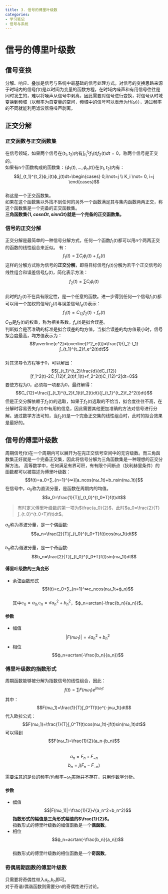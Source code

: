 ```yaml
---
title: 3. 信号的傅里叶级数  
categories: 
- 学习笔记
- 信号与系统
---
```

# 信号的傅里叶级数  
## 信号变换
分解、响应、叠加是信号与系统中最基础的信号处理方式。对信号的变换思路来源于时域内的信号$f(t)$是以时间为变量的函数方程，在时域内噪声和有用信号往往是同时发生的，难以将噪声从信号中剥离，因此需要对信号进行变换，将信号从时域变换到频域（以频率为自变量的空间，频域中的信号可以表示为$H(ω)$），通过频率的不同就能利用滤波器将噪声剥离。  
## 正交分解   
### 正交函数与正交函数集  
在信号领域，如果两个信号在$(t_1,t_2)$内有$∫_{t_1}^{t_2}f_1(t)f_2(t)dt=0$，称两个信号是正交的。  
如果有n个函数构成的函数集：$\{ϕ_1(t),...,ϕ_n(t)\}$在$(t_1,t_2)$内有：  
$$∫_{t_1}^{t_2}ϕ_i(t)ϕ_j(t)dt=\begin{cases}
  0,i\not=j \\ K_i \not= 0, i=j
\end{cases}$$  
称这是一个正交函数集。  
如果在这个函数集以外找不到任何的另外一个函数满足其与集内函数两两正交，称这个函数集是一个完备的正交函数集。  
**三角函数集$\{1,cosnΩt,sinnΩt\}$就是一个完备的正交函数集。**
### 信号的正交分解
正交分解是最简单的一种信号分解方式，任何一个函数$f_1(t)$都可以用$n$个两两正交的函数的线性组合来近似。 有：  
$$f_1(t)=∑C_iϕ_i(t)+f_e(t)$$
这样的分解方式称为信号的**正交分解**，即将目标信号$f_1(t)$分解为若干个正交信号的线性组合和误差信号$f_e(t)$，简化表示方法：    
$$f_2(t)=∑C_iϕ_i(t)$$  
此时的$f_2(t)$不在具有限定性，是一个任意的函数。进一步得到任何一个信号$f_1(t)$都可以用一个加权的信号$f_2(t)$与误差信号$f_e(t)$表示：  
$$f_1(t)=C_{12}f_2(t)+f_e(t)$$
$C_{12}$是$f_2(t)$的权重，称为相关系数。$f_e(t)$是拟合误差。  
判断拟合是否准确的标准是拟合误差的均方值，当拟合误差的均方值最小时，信号拟合度最高，均方值表示为：  
$$\overline{ɛ^2}=\overline{f^2_e(t)}=\frac{1}{t_2-t_1}∫_{t_1}^{t_2}f_e^2(t)dt$$  
对其求导令方程等于0，可以解出：  
$$∫_{t_1}^{t_2}\frac{d}{dC_{12}}[f_1^2(t)-2C_{12}f_2(t)f_1(t)+f_2^2(t)C_{12}^2]dt=0$$ 
要使方程为0，必须每一项都为0，最终解得：  
$$C_{12}=\frac{∫_{t_1}^{t_2}f_1(t)f_2(t)dt}{∫_{t_1}^{t_2}f_2^2(t)dt}$$
但是正交分解依赖于$f_2(t)$的选取，如果于$f_2(t)$选取的不恰当，拟合度往往不高，在分解时容易丢失$f_1(t)$中有用的信息，因此需要其他更加准确的方法对信号进行分解。通过数学方法可知，当$f_2(t)$是一个完备正交集的线性组合时，此时的拟合效果是最好的。  
## 信号的傅里叶级数  
周期信号$f(t)$在一个周期内可以展开为在完正交信号空间中的无穷级数。而三角函数集正好就是一个完备正交集，因此将信号分解为三角函数集是一种理想的正交分解方法。  高等数学中，任何满足有界可积，有有限个间断点（狄利赫里条件）的函数都可以被描述为傅里叶级数：  
$$f(t)=a_0+∑_{n=1}^{∞}[a_ncos(nω_1t)+b_nsin(nω_1t)]$$
在信号中，$a_0$称为直流分量，是函数在周期内的均值。  
$$a_0=\frac{1}{T}∫_{t_0}^{t_0+T}f(t)dt$$  
> 有时定义傅里叶级数的第一项为$\frac{a_0}{2}$，此时$a_0=\frac{2}{T}∫_{t_0}^{t_0+T}f(t)dt$。  

$a_n$称为基波分量，是一个偶函数:  
$$a_n=\frac{2}{T}∫_{t_0}^{t_0+T}f(t)cos(nω_1t)dt$$  
$b_n$称为谐波分量，是一个奇函数:  
$$b_n=\frac{2}{T}∫_{t_0}^{t_0+T}f(t)sin(nω_1t)dt$$  
#### **傅里叶级数的三角变形**  
- 余弦函数形式
  $$f(t)=c_0+∑_{n=1}^∞c_ncos(nω_1t+ϕ_n)$$  
  其中$c_0=a_0$,$c_n=√{a_n^2+b_n^2}$，$ϕ_n=arctan(-\frac{b_n}{a_n})$。  

#### **参数**
- 幅值
  $$|F(nω_1)|=√{a_n^2+b_n^2}$$  
- 相位  
  $$ϕ_n=acrtan(-\frac{b_n}{a_n})$$   
  

### 傅里叶级数的指数形式  
周期函数能够被分解为指数信号的线性组合，因此： 
$$f(t)=∑F(nω_1)e^{jnω_1t}$$
其中：   
$$F(nω_1)=\frac{1}{T}∫_0^Tf(t)e^{-jnω_1t}dt$$
代入欧拉公式：  
$$F(nω_1)=\frac{1}{T}∫_0^Tf(t)cos(nω_1t)-jf(t)sin(nω_1t)dt$$
可以得到
$$F(nω_1)=\frac{1}{2}(a_n-jb_n)$$  
$$a_n=F_n+F_{-n}$$
$$b_n=j(F_n-F_{-n})$$  

需要注意的是负的频率/角频率$-ω_1$实际并不存在，只用作数学分析。  

#### **参数**
- 幅值
  $$|F(nω_1)|=\frac{1}{2}√{a_n^2+b_n^2}$$
  **指数形式的幅值是三角形式幅值的$\frac{1}{2}$。**  
  指数形式的傅里叶级数的幅值函数是一个**偶函数**。  
- 相位
  $$ϕ_n=acrtan(-\frac{b_n}{a_n})$$  
  指数形式的傅里叶级数的相位函数是一个**奇函数**。


### 奇偶周期函数的傅里叶级数  
只需要将奇偶性带入$a_n$,$b_n$即可。  
对于奇谐/偶谐函数则需要分n的奇偶性进行讨论。  